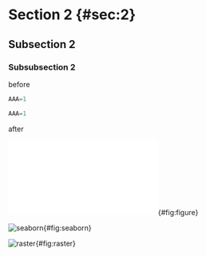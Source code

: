 # Section 2 {#sec:2}

## Subsection 2

### Subsubsection 2

before

```python {title=abc numbers=left}
AAA=1
```

```python {.output}
AAA=1
```

after

![figure](figure.pdf){#fig:figure}

![seaborn](seaborn.ipynb){#fig:seaborn}

![raster](raster.ipynb){#fig:raster}
